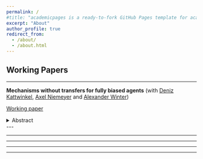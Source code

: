 ```yaml
---
permalink: /
#title: "academicpages is a ready-to-fork GitHub Pages template for academic personal websites"
excerpt: "About"
author_profile: true
redirect_from:
  - /about/
  - /about.html
---
```




<!-- [CV](http://academicpages.github.io/files/paper1.pdf) -->

<!-- <h2>Publications</h2>

---
**Project 1**
(with [me](http://jpreusser.github.io))
<details>
  <summary>Abstract</summary>

  We do this and that, and a bit of something else.
</details>
---

---
**Project 1**
(with [me](http://jpreusser.github.io))
<details>
<summary>Abstract</summary>

We do this and that, and a bit of something else.
</details>
--- -->


<h2>Working Papers</h2>


---
**Mechanisms without transfers for fully biased agents**
(with [Deniz Kattwinkel](https://sites.google.com/view/kattwinkel), [Axel Niemeyer](https://www.bgse.uni-bonn.de/en/people/student-directory/2018/axel-niemeyer) and [Alexander Winter](https://www.bgse.uni-bonn.de/en/people/student-directory/2018/alexander-winter))

[Working paper](http://jpreusser.github.io/files/correlatedallocation.pdf)

<details>
  <summary>Abstract</summary>

  A principal must decide between two options. Which one she prefers depends on the private information of two agents. One agent always prefers the first option; the other always prefers the second. Transfers are infeasible. One application of this setting is the efficient division of a fixed budget between two competing departments. We first characterize all implementable mechanisms under arbitrary correlation. Second, we study when there exists a mechanism that yields the principal a higher payoff than she could receive by choosing the ex-ante optimal decision without consulting the agents. In the budget example, a profitable mechanism exists if and only if the information of one department is also relevant for the expected returns of the other department.

  When types are independent this result generalizes to a setting with $n$ agents. We apply this insight to derive necessary and sufficient conditions for the existence of a profitable mechanism in the $n$-agent allocation problem.

</details>
---

---
<!-- **Sequential Common-Value Trade**
(with [Andre Speit](https://sites.google.com/view/andrespeit))

Manuscript coming soon. -->

<!-- <details>
  <summary>Abstract</summary>

  We do this and that, and a bit of something else.
</details> -->
---



---
<!-- **On Simple Allocation with Correlated Types**
(with [Axel Niemeyer](https://www.bgse.uni-bonn.de/en/people/student-directory/2018/axel-niemeyer))

Manuscript coming soon. -->

<!-- <details>
<summary>Abstract</summary>

We do this and that, and a bit of something else.
</details> -->
---
